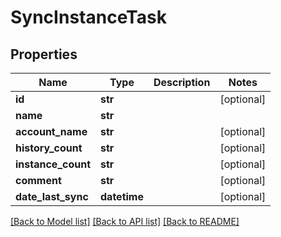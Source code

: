 # SyncInstanceTask

## Properties
Name | Type | Description | Notes
------------ | ------------- | ------------- | -------------
**id** | **str** |  | [optional] 
**name** | **str** |  | 
**account_name** | **str** |  | [optional] 
**history_count** | **str** |  | [optional] 
**instance_count** | **str** |  | [optional] 
**comment** | **str** |  | [optional] 
**date_last_sync** | **datetime** |  | [optional] 

[[Back to Model list]](../README.md#documentation-for-models) [[Back to API list]](../README.md#documentation-for-api-endpoints) [[Back to README]](../README.md)


